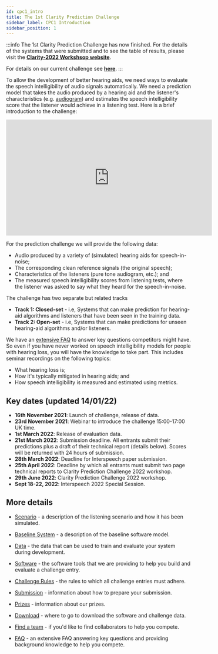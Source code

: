 ```yaml
---
id: cpc1_intro
title: The 1st Clarity Prediction Challenge
sidebar_label: CPC1 Introduction
sidebar_position: 1
---
```


<!-- import { TwitterTimelineEmbed } from "react-twitter-embed"; -->

:::info
The 1st Clarity Prediction Challenge has now finished. For the details of the systems that were submitted and to see the table of results, please visit the <b><a href="https://claritychallenge.org/clarity2022-workshop/">Clarity-2022 Workshsop website</a></b>.

For details on our current challenge see <b><a href="https://claritychallenge.org/docs/cpc2/cpc2_intro">here</a></b>.
:::

To allow the development of better hearing aids, we need ways to evaluate the speech intelligibility of audio signals automatically. We need a prediction model that takes the audio produced by a hearing aid and the listener's characteristics (e.g. [audiogram](https://www.hear-it.org/Audiogram-)) and estimates the speech intelligibility score that the listener would achieve in a listening test. Here is a brief introduction to the challenge:

<iframe width="560" height="315" src="https://www.youtube.com/embed/9DY2VOeRU0s" title="YouTube video player" frameborder="0" allow="accelerometer; autoplay; clipboard-write; encrypted-media; gyroscope; picture-in-picture" allowfullscreen></iframe>

For the prediction challenge we will provide the following data:

- Audio produced by a variety of (simulated) hearing aids for speech-in-noise;
- The corresponding clean reference signals (the original speech);
- Characteristics of the listeners (pure tone audiogram, etc.); and
- The measured speech intelligibility scores from listening tests, where the listener was asked to say what they heard for the speech-in-noise.

The challenge has two separate but related tracks

- <b>Track 1: Closed-set</b> - i.e, Systems that can make prediction for hearing-aid algorithms and listeners that have been seen in the training data.
- <b>Track 2: Open-set</b> - i.e, Systems that can make predictions for unseen hearing-aid algorithms and/or listeners.

We have an [extensive FAQ](./cpc1_faq) to answer key questions competitors might have. So even if you have never worked on speech intelligibility models for people with hearing loss, you will have the knowledge to take part. This includes seminar recordings on the following topics:

- What hearing loss is;
- How it's typically mitigated in hearing aids; and
- How speech intelligibility is measured and estimated using metrics.

## Key dates (updated 14/01/22)

- **16th November 2021**: Launch of challenge, release of data.
- **23rd November 2021**: Webinar to introduce the challenge 15:00-17:00 UK time.
- **1st March 2022**: Release of evaluation data.
- **21st March 2022**: Submission deadline. All entrants submit their predictions plus a draft of their technical report (details below). Scores will be returned with 24 hours of submission.
- **28th March 2022**: Deadline for Interspeech paper submission.
- **25th April 2022**: Deadline by which all entrants must submit two page technical reports to Clarity Prediction Challenge 2022 workshop.
- **29th June 2022**: Clarity Prediction Challenge 2022 workshop.
- **Sept 18-22, 2022**: Interspeech 2022 Special Session.

## More details

- [Scenario](./cpc1_scenario) - a description of the listening scenario and how it has been simulated.
  
- [Baseline System](./cpc1_baseline) - a description of the baseline software model.
  
- [Data](./cpc1_data) - the data that can be used to train and evaluate your system during development.
  
- [Software](./cpc1_software) - the software tools that we are providing to help you build and evaluate a challenge entry.

- [Challenge Rules](./cpc1_rules) - the rules to which all challenge entries must adhere.
  
- [Submission](./cpc1_submission) - information about how to prepare your submission.

- [Prizes](./cpc1_prizes) - information about our prizes.

- [Download](./cpc1_download) - where to go to download the software and challenge data.

- [Find a team](../cec2/cec2_find_a_team) - if you'd like to find collaborators to help you compete.

- [FAQ](./cpc1_faq) - an extensive FAQ answering key questions and providing background knowledge to help you compete.
